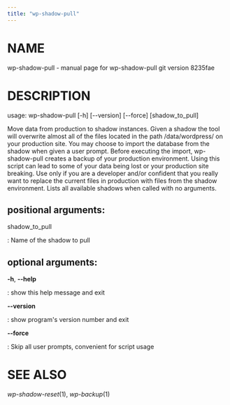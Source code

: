 ```yaml
---
title: "wp-shadow-pull"
---
```



NAME
====

wp-shadow-pull - manual page for wp-shadow-pull git version 8235fae

DESCRIPTION
===========

usage: wp-shadow-pull \[-h\] \[\--version\] \[\--force\]
\[shadow\_to\_pull\]

Move data from production to shadow instances. Given a shadow the tool
will overwrite almost all of the files located in the path
/data/wordpress/ on your production site. You may choose to import the
database from the shadow when given a user prompt. Before executing the
import, wp-shadow-pull creates a backup of your production environment.
Using this script can lead to some of your data being lost or your
production site breaking. Use only if you are a developer and/or
confident that you really want to replace the current files in
production with files from the shadow environment. Lists all available
shadows when called with no arguments.

positional arguments:
---------------------

shadow\_to\_pull

:   Name of the shadow to pull

optional arguments:
-------------------

**-h**, **\--help**

:   show this help message and exit

**\--version**

:   show program\'s version number and exit

**\--force**

:   Skip all user prompts, convenient for script usage

SEE ALSO
========

*wp-shadow-reset*(1), *wp-backup*(1)
